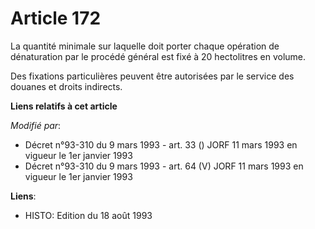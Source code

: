 # Article 172

La quantité minimale sur laquelle doit porter chaque opération de dénaturation par le procédé général est fixé à 20
hectolitres en volume. 

Des fixations particulières peuvent être autorisées par le service des douanes et droits indirects.

**Liens relatifs à cet article**

_Modifié par_:

  - Décret n°93-310 du 9 mars 1993 - art. 33 () JORF 11 mars 1993 en vigueur le 1er janvier 1993
  - Décret n°93-310 du 9 mars 1993 - art. 64 (V) JORF 11 mars 1993 en vigueur le 1er janvier 1993

**Liens**:

  - HISTO: Edition du 18 août 1993
